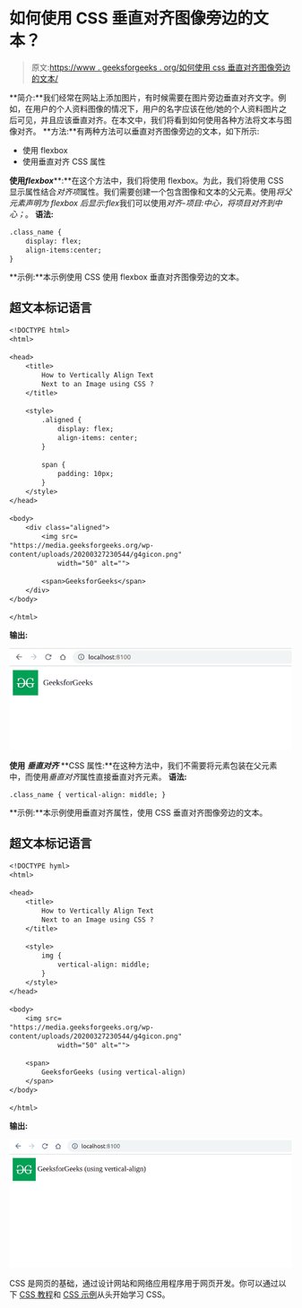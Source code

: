 # 如何使用 CSS 垂直对齐图像旁边的文本？

> 原文:[https://www . geeksforgeeks . org/如何使用 css 垂直对齐图像旁边的文本/](https://www.geeksforgeeks.org/how-to-vertically-align-text-next-to-an-image-using-css/)

**简介:**我们经常在网站上添加图片，有时候需要在图片旁边垂直对齐文字。例如，在用户的个人资料图像的情况下，用户的名字应该在他/她的个人资料图片之后可见，并且应该垂直对齐。在本文中，我们将看到如何使用各种方法将文本与图像对齐。
**方法:**有两种方法可以垂直对齐图像旁边的文本，如下所示:

*   使用 flexbox
*   使用垂直对齐 CSS 属性

**使用*****flexbox*****:**在这个方法中，我们将使用 flexbox。为此，我们将使用 CSS 显示属性结合*对齐项*属性。我们需要创建一个包含图像和文本的父元素。使用*将父元素声明为 flexbox 后显示:flex*我们可以使用*对齐-项目:中心，将项目对齐到中心；*。
**语法:**

```
.class_name { 
    display: flex;
    align-items:center;
}
```

**示例:**本示例使用 CSS 使用 flexbox 垂直对齐图像旁边的文本。

## 超文本标记语言

```
<!DOCTYPE html>
<html>

<head>
    <title>
        How to Vertically Align Text
        Next to an Image using CSS ?
    </title>

    <style>
        .aligned {
            display: flex;
            align-items: center;
        }

        span {
            padding: 10px;
        }
    </style>
</head>

<body>
    <div class="aligned">
        <img src=
"https://media.geeksforgeeks.org/wp-content/uploads/20200327230544/g4gicon.png"
            width="50" alt="">

        <span>GeeksforGeeks</span>
    </div>
</body>

</html>
```

**输出:**

![](img/0b5951e9f891541a4c4185ad5efbde1e.png)

**使用** ***垂直对齐*** **CSS 属性:**在这种方法中，我们不需要将元素包装在父元素中，而使用*垂直对齐*属性直接垂直对齐元素。
**语法:**

```
.class_name { vertical-align: middle; } 
```

**示例:**本示例使用垂直对齐属性，使用 CSS 垂直对齐图像旁边的文本。

## 超文本标记语言

```
<!DOCTYPE hyml>
<html>

<head>
    <title>
        How to Vertically Align Text
        Next to an Image using CSS ?
    </title>

    <style>
        img {
            vertical-align: middle;
        }
    </style>
</head>

<body>
    <img src=
"https://media.geeksforgeeks.org/wp-content/uploads/20200327230544/g4gicon.png"
            width="50" alt="">

    <span>
        GeeksforGeeks (using vertical-align)
    </span>
</body>

</html>
```

**输出:**

![](img/9dd99d4b0e3691b4d72b03674e8f4448.png)

CSS 是网页的基础，通过设计网站和网络应用程序用于网页开发。你可以通过以下 [CSS 教程](https://www.geeksforgeeks.org/css-tutorials/)和 [CSS 示例](https://www.geeksforgeeks.org/css-examples/)从头开始学习 CSS。